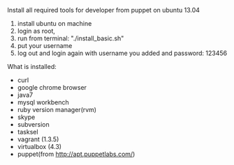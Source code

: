 Install all required tools for developer from puppet on ubuntu 13.04

1. install ubuntu on machine
2. login as root,
3. run from terminal:  "./install_basic.sh"
4. put your username
5. log out and login again with username you added and password: 123456

What is installed:
- curl
- google chrome browser
- java7
- mysql workbench
- ruby version manager(rvm)
- skype
- subversion
- tasksel
- vagrant (1.3.5)
- virtualbox (4.3)
- puppet(from http://apt.puppetlabs.com/)

